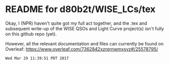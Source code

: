 # README for d80b2t/WISE_LCs/tex

Okay, I (NPR) haven't quite got my full act together, and the .tex and subsequent write-up
of the WISE QSOs and Light Curve project(s) isn't fully on this github repo (yet).

However, all the relevant documentation and files can currently be found on Overleaf:
https://www.overleaf.com/7362842xzrqrnwmxsyz#/25578795/





	Wed Mar 29 11:39:51 PDT 2017

